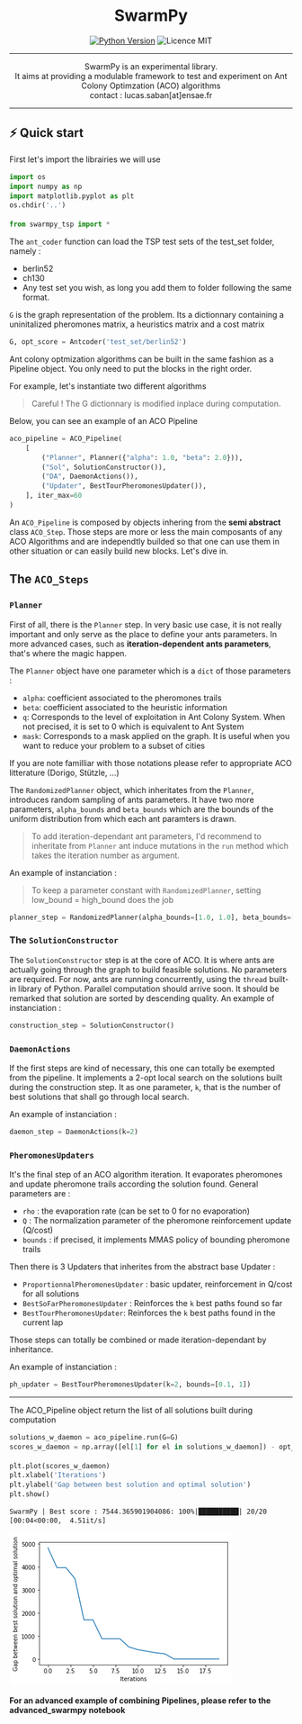 <h1 align=center> <b>SwarmPy</b> </h1>

<p align="center">
<a href="https://www.python.org/downloads/release/python-3100/" 
target="_blank"><img src="https://img.shields.io/badge/python-3.10-blue.svg" alt="Python Version" /></a>
<img src="https://img.shields.io/github/license/g0bel1n/TinyAutoML?style=flat-square" alt="Licence MIT" />
</p>

---

<p align="center">
SwarmPy is an experimental library. <br/>
It aims at providing a modulable framework to test and experiment on Ant Colony Optimzation (ACO) algorithms<br/>
contact : lucas.saban[at]ensae.fr
</p>


---

## ⚡️ Quick start 

First let's import the librairies we will use


```python
import os 
import numpy as np
import matplotlib.pyplot as plt
os.chdir('..')

from swarmpy_tsp import *

```

The `ant_coder` function can load the TSP test sets of the test_set folder, namely :
- berlin52 
- ch130
- Any test set you wish, as long you add them to folder following the same format.

`G` is the graph representation of the problem. Its a dictionnary containing a uninitalized pheromones matrix, a heuristics matrix and a cost matrix


```python
G, opt_score = Antcoder('test_set/berlin52')
```

Ant colony optmization algorithms can be built in the same fashion as a Pipeline object. You only need to put the blocks in the right order.

For example, let's instantiate two different algorithms


> Careful ! The G dictionnary is modified inplace during computation. 

Below, you can see an example of an ACO Pipeline


```python
aco_pipeline = ACO_Pipeline(
    [
        ("Planner", Planner({"alpha": 1.0, "beta": 2.0})),
        ("Sol", SolutionConstructor()),
        ("DA", DaemonActions()),
        ("Updater", BestTourPheromonesUpdater()),
    ], iter_max=60
)
```

An `ACO_Pipeline` is composed by objects inhering from the **semi abstract** class `ACO_Step`. Those steps are more or less the main composants of any ACO Algorithms and are independtly builded so that one can use them in other situation or can easily build new blocks.
Let's dive in. 

## The `ACO_Steps`

### `Planner`
First of all, there is the `Planner` step. In very basic use case, it is not really important and only serve as the place to define your ants parameters. In more advanced cases, such as **iteration-dependent ants parameters**, that's where the magic happen.

The `Planner` object have one parameter which is a `dict` of those parameters :

-   `alpha`: coefficient associated to the pheromones trails
-   `beta`: coefficient associated to the heuristic information
-   `q`: Corresponds to the level of exploitation in Ant Colony System. When not precised, it is set to 0 which is equivalent to Ant System
-   `mask`: Corresponds to a mask applied on the graph. It is useful when you want to reduce your problem to a subset of cities

If you are note familliar with those notations please refer to appropriate ACO litterature (Dorigo, Stützle, ...)

The `RandomizedPlanner` object, which inheritates from the `Planner`, introduces random sampling of ants parameters. It have two more parameters, `alpha_bounds` and `beta_bounds` which are the bounds of the uniform distribution from which each ant paramters is drawn. 

> To add iteration-dependant ant parameters, I'd recommend to inheritate from `Planner` ant induce mutations in the `run` method which takes the iteration number as argument.

An example of instanciation : 

> To keep a parameter constant with `RandomizedPlanner`, setting low_bound = high_bound does the job


```python
planner_step = RandomizedPlanner(alpha_bounds=[1.0, 1.0], beta_bounds=[1., 6.], ant_params={'q':0.8})
```

### The `SolutionConstructor`

The `SolutionConstructor` step is at the core of ACO. It is where ants are actually going through the graph to build feasible solutions. No parameters are required. 
For now, ants are running concurrently, using the `thread` built-in library of Python. Parallel computation should arrive soon.
It should be remarked that solution are sorted by descending quality.
An example of instanciation : 


```python
construction_step = SolutionConstructor()
```

### `DaemonActions`

If the first steps are kind of necessary, this one can totally be exempted from the pipeline. It implements a 2-opt local search on the solutions built during the construction step.
It as one parameter, `k`, that is the number of best solutions that shall go through local search. 

An example of instanciation : 


```python
daemon_step = DaemonActions(k=2)
```

### `PheromonesUpdaters`

It's the final step of an ACO algorithm iteration. It evaporates pheromones and update pheromone trails according the solution found. 
General parameters are : 
-   `rho` : the evaporation rate (can be set to 0 for no evaporation)
-   `Q` : The normalization parameter of the pheromone reinforcement update (Q/cost)
-   `bounds` : if precised, it implements MMAS policy of bounding pheromone trails

Then there is 3 Updaters that inherites from the abstract base Updater :
- `ProportionnalPheromonesUpdater` : basic updater, reinforcement in Q/cost for all solutions
- `BestSoFarPheromonesUpdater` : Reinforces the `k` best paths found so far
- `BestTourPheromonesUpdater`: Reinforces the `k` best paths found in the current lap

Those steps can totally be combined or made iteration-dependant by inheritance.

An example of instanciation : 


```python
ph_updater = BestTourPheromonesUpdater(k=2, bounds=[0.1, 1])
```

___


The ACO_Pipeline object return the list of all solutions built during computation


```python
solutions_w_daemon = aco_pipeline.run(G=G)
scores_w_daemon = np.array([el[1] for el in solutions_w_daemon]) - opt_score

plt.plot(scores_w_daemon)
plt.xlabel('Iterations')
plt.ylabel('Gap between best solution and optimal solution')
plt.show()
```

    SwarmPy | Best score : 7544.365901904086: 100%|██████████| 20/20 [00:04<00:00,  4.51it/s] 



    
![png](README_files/README_18_1.png)
    


**For an advanced example of combining Pipelines, please refer to the advanced_swarmpy notebook**
